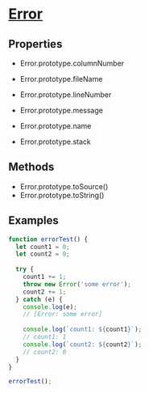 # [Error](https://developer.mozilla.org/en-US/docs/Web/JavaScript/Reference/Global_Objects/Error)


## Properties
- Error.prototype.columnNumber
- Error.prototype.fileName
- Error.prototype.lineNumber
  
- Error.prototype.message
- Error.prototype.name
- Error.prototype.stack

## Methods
- Error.prototype.toSource()
- Error.prototype.toString()


## Examples
```javascript
function errorTest() {
  let count1 = 0;
  let count2 = 0;
  
  try {
    count1 += 1;
    throw new Error('some error');
    count2 += 1;
  } catch (e) {
    console.log(e);
    // [Error: some error]
    
    console.log(`count1: ${count1}`);
    // count1: 1
    console.log(`count2: ${count2}`);
    // count2: 0
  }
}

errorTest();
```
